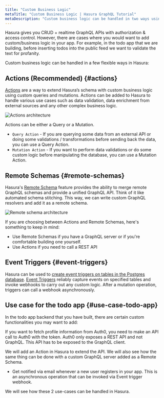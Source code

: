 ```yaml
---
title: "Custom Business Logic"
metaTitle: "Custom Business Logic | Hasura GraphQL Tutorial"
metaDescription: "Custom business logic can be handled in two ways using Hasura. One is by writing custom GraphQL resolvers and adding it as remote schema and another is to trigger a webhook asynchronously after a mutation."
---
```


Hasura gives you CRUD + realtime GraphQL APIs with authorization & access control. However, there are cases where you would want to add custom/business logic in your app. For example, in the todo app that we are building, before inserting todos into the public feed we want to validate the text for profanity.

Custom business logic can be handled in a few flexible ways in Hasura:

Actions (Recommended) {#actions}
---------------------

[Actions](https://hasura.io/docs/latest/graphql/core/actions/index/) are a way to extend Hasura’s schema with custom business logic using custom queries and mutations. Actions can be added to Hasura to handle various use cases such as data validation, data enrichment from external sources and any other complex business logic.

![Actions architecture](https://graphql-engine-cdn.hasura.io/learn-hasura/assets/graphql-hasura/actions-architecture.png)

Actions can be either a Query or a Mutation.

- `Query Action` - If you are querying some data from an external API or doing some validations / transformations before sending back the data, you can use a Query Action.
- `Mutation Action` - If you want to perform data validations or do some custom logic before manipulating the database, you can use a Mutation Action.

Remote Schemas {#remote-schemas}
--------------

Hasura's [Remote Schema](https://hasura.io/docs/latest/remote-schemas/index/) feature provides the ability to merge remote GraphQL schemas and provide a unified GraphQL API. Think of it like automated schema stitching. This way, we can write custom GraphQL resolvers and add it as a remote schema.

![Remote schema architecture](https://graphql-engine-cdn.hasura.io/learn-hasura/assets/graphql-hasura/remote-schema-architecture.png)

If you are choosing between Actions and Remote Schemas, here's something to keep in mind:

- Use Remote Schemas if you have a GraphQL server or if you're comfortable building one yourself.
- Use Actions if you need to call a REST API

Event Triggers {#event-triggers}
--------------

Hasura can be used to [create event triggers on tables in the Postgres database](https://hasura.io/learn/database/postgresql/triggers/). [Event Triggers](https://hasura.io/docs/latest/event-triggers/index/) reliably capture events on specified tables and invoke webhooks to carry out any custom logic. After a mutation operation, triggers can call a webhook asynchronously.

Use case for the todo app {#use-case-todo-app}
-------------------------

In the todo app backend that you have built, there are certain custom functionalities you may want to add:

If you want to fetch profile information from Auth0, you need to make an API call to Auth0 with the token. Auth0 only exposes a REST API and not GraphQL. This API has to be exposed to the GraphQL client.

We will add an Action in Hasura to extend the API. We will also see how the same thing can be done with a custom GraphQL server added as a Remote Schema.

- Get notified via email whenever a new user registers in your app. This is an asynchronous operation that can be invoked via Event trigger webhook.

We will see how these 2 use-cases can be handled in Hasura.
